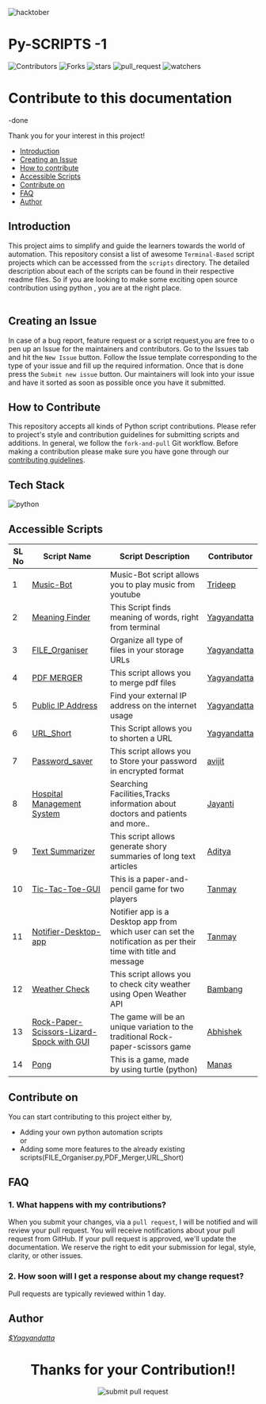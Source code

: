 ![hacktober](https://user-images.githubusercontent.com/70385488/192114009-0830321a-d227-4a4d-8411-6c03b54d7ce6.png)

# Py-SCRIPTS -1

![Contributors](https://img.shields.io/github/contributors/DSC-CETB/Py-Scripts?color=darkgreen&style=plasitc)
![Forks](https://img.shields.io/github/forks/DSC-CETB/Py-Scripts?color=blue&style=plasitc)
![stars](https://img.shields.io/github/stars/DSC-CETB/Py-Scripts?style=plastic)
![pull_request](https://img.shields.io/github/issues-pr/DSC-CETB/Py-Scripts?style=plastic)
![watchers](https://img.shields.io/github/watchers/DSC-CETB/Py-Scripts?style=social)

# Contribute to this documentation

-done

Thank you for your interest in this project!

* [Introduction](#introduction)
* [Creating an Issue](#creating-an-issue)
* [How to contribute](#how-to-contribute)
* [Accessible Scripts](#accessible-scripts)
* [Contribute on](#contribute-on)
* [FAQ](#faq)
* [Author](#author)

## **Introduction**

This project aims to simplify and guide the learners towards the world of automation. This repository consist a list of awesome `Terminal-Based` script projects which  can be accesssed from  the ``scripts`` directory. The detailed description  about each of the scripts can be found in their respective readme files.
So if you are looking to make some exciting open source contribution using python , you are at the right place.
</br>
</br>

## **Creating an Issue**

In case of a bug report, feature request or a script request,you are free to open up an Issue for the maintainers and contributors. Go to the Issues tab and hit the `New Issue` button. Follow the Issue template corresponding to the type of your issue and fill up the required information. Once that is done press the `Submit new issue` button. Our maintainers will look into your issue and have it sorted as soon as possible once you have it submitted.

## **How to Contribute**

This repository accepts all kinds of Python script contributions. Please refer to project's style and contribution guidelines for submitting scripts and additions. In general, we follow the `fork-and-pull` Git workflow. Before making a contribution please make sure you have gone through our [contributing guidelines](https://github.com/DSC-CETB/Py-Scripts/blob/master/.github/CONTRIBUTING.md).

## **Tech Stack**

![python](https://img.shields.io/badge/python-grey?&style=for-the-badge&logo=python&logoColor=blue)

## **Accessible Scripts**

| SL No | Script Name                | Script Description                                                                                       | Contributor                                                                                                                |
| --------- | -------------------------- | -------------------------------------------------------------------------------------------------------- | ------------------------------------------------------------------------------------------------------------------- |
| 1         | [Music-Bot](https://github.com/DSC-CETB/Py-Scripts/tree/main/scripts/Music-Bot)                     | Music-Bot script allows you to play music from youtube                                                        | [Trideep](https://github.com/Dstri26)                       |
| 2         | [Meaning Finder](https://github.com/DSC-CETB/Py-Scripts/tree/main/scripts/Meaning%20Finder) | This Script finds meaning of words, right from terminal | [Yagyandatta](https://github.com/yagyandatta)                   |
| 3         | [FILE_Organiser](https://github.com/DSC-CETB/Py-Scripts/tree/main/scripts/FILE_Organiser.py)          | Organize all type of files in your storage URLs                                                                          | [Yagyandatta](https://github.com/yagyandatta)      |
| 4         | [PDF MERGER](https://github.com/DSC-CETB/Py-Scripts/tree/main/scripts/PDF_Merger)           | This script allows you to merge pdf files                                               | [Yagyandatta](https://github.com/yagyandatta)             |
| 5         | [Public IP Address](https://github.com/DSC-CETB/Py-Scripts/tree/main/scripts/Public%20IP%20Address)         | Find your external IP address on the internet usage                                                       | [Yagyandatta](https://github.com/yagyandatta)         |
| 6         | [URL_Short](https://github.com/DSC-CETB/Py-Scripts/tree/main/scripts/URL_Short)   | This Script allows you to shorten a URL | [Yagyandatta](https://github.com/yagyandatta) |
| 7         | [Password_saver](https://github.com/DSC-CETB/Py-Scripts/tree/main/scripts/Password-saver)   | This script allows you to Store your password in encrypted format | [avijit](https://github.com/avijitsamantaray) |
| 8         | [Hospital Management System](https://github.com/DSC-CETB/Py-Scripts/tree/main/scripts/Hospital%20Management%20System)   | Searching Facilities,Tracks information about doctors and patients and more.. | [Jayanti](https://github.com/Jayanti2919) |
| 9         | [Text Summarizer](https://github.com/DSC-CETB/Py-Scripts/tree/main/scripts/Text%20Summarizer)   | This script allows generate shory summaries of long text articles | [Aditya](https://github.com/aditya172926) |
| 10         | [Tic-Tac-Toe-GUI](https://github.com/DSC-CETB/Py-Scripts/tree/main/scripts/Tic-Tac-Toe-GUI)   | This is a paper-and-pencil game for two players | [Tanmay](https://github.com/TanCodes) |
| 11         | [Notifier-Desktop-app](https://github.com/DSC-CETB/Py-Scripts/tree/main/scripts/Notifier-Desktop-app)   | Notifier app is a Desktop app from which user can set the notification as per their time with title and message | [Tanmay](https://github.com/TanCodes) |
| 12         | [Weather Check](https://github.com/DSC-CETB/Py-Scripts/tree/main/scripts/Weather)  | This script allows you to check city weather using Open Weather API | [Bambang](https://github.com/bamsarts) |
| 13         | [Rock-Paper-Scissors-Lizard-Spock with GUI](https://github.com/DSC-CETB/Py-Scripts/tree/main/scripts/Rock-Paper-Scissors-Lizard-Spock%20with%20%20GUI)  | The game will be an unique variation to the traditional Rock-paper-scissors game | [Abhishek](https://github.com/abhishekdwibedy-2002) |
| 14         | [Pong](https://github.com/DSC-CETB/Py-Scripts/tree/main/scripts/Pong-master)  | This is a game, made by using turtle (python) | [Manas](https://github.com/manas1410) |


## **Contribute on**

You can start contributing to this project  either by,

* Adding your own python automation scripts
</br>or
* Adding some more features to the already existing scripts(FILE_Organiser.py,PDF_Merger,URL_Short)

## **FAQ**

### 1. What happens with my contributions?

When you submit your changes, via a `pull request`, I will be notified and will review your pull request. You will receive notifications about your pull request from GitHub. If your pull request is approved, we'll update the documentation. We reserve the right to edit your submission for legal, style, clarity, or other issues.

### 2. How soon will I get a response about my change request?

Pull requests are typically reviewed within 1 day.

## **Author**

_[$Yagyandatta](https://github.com/yagyandatta)_

<div>
<h1 align="center"> Thanks for your Contribution!! </h1>
</div>

<div align='center'>
<img style="float: center;" src=".github/images/1_IRGHmiGsa16stedQvIaZfw.gif" alt="submit pull request" />
</div>

